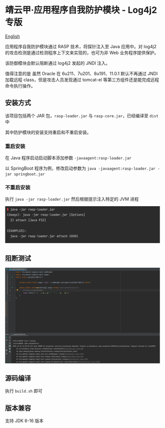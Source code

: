 # 靖云甲·应用程序自我防护模块 - Log4j2 专版

[English](README_EN.md)

应用程序自我防护模块通过 RASP 技术，将探针注入至 Java 应用中。对 log4j2 的攻击检测是通过检测程序上下文来实现的，也可为非 Web 业务程序提供保护。

该防御模块会默认阻断通过 log4j2 发起的 JNDI 注入。

值得注意的是 虽然 Oracle 在 6u211、7u201、8u191、11.0.1 默认不再通过 JNDI 加载远程 class，但是攻击人员发现通过 tomcat-el 等第三方组件还是能完成远程命令执行操作。 


## 安装方式

该项目包括两个 JAR 包，```rasp-loader.jar``` 与 ```rasp-core.jar```，已经编译至 ```dist``` 中

其中防护模块的安装支持重启和不重启安装。

### 重启安装

在 Java 程序启动启动脚本添加参数 ```-javaagent:rasp-loader.jar```

以 SpringBoot 程序为例，修改启动参数为 ```java -javaagent:rasp-loader.jar -jar springboot.jar ```

### 不重启安装

执行 ```java -jar rasp-loader.jar``` 然后根据提示注入特定的 JVM 进程

![img.png](img/1.png)

## 阻断测试

![img.png](img/2.png)

## 源码编译

执行 ```build.sh``` 即可

## 版本兼容

支持 JDK 6-16 版本
